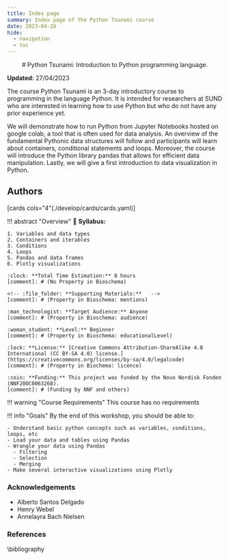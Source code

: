 ```yaml
---
title: Index page
summary: Index page of the Python Tsunami course
date: 2023-04-28
hide:
  - navigation
  - toc
---
```


<!--
# Put above to hide navigation (left), toc (right) or footer (bottom)

hide:
  - navigation 
  - toc
  - footer 

# You should hide the navigation if there are no subsections
# You should hide the Table of Contents if there are no important titles
-->

<center>
# Python Tsunami: Introduction to Python programming language.
</center>

**Updated:** 27/04/2023

The course Python Tsunami is an 3-day introductory course to programming in the language Python. It is intended for researchers at SUND who are interested in learning how to use Python but who do not have any prior experience yet.

We will demonstrate how to run Python from Jupyter Notebooks hosted on google colab, a tool that is often used for data analysis. An overview of the fundamental Pythonic data structures will follow and participants will learn about containers, conditional statements and loops. Moreover, the course will introduce the Python library pandas that allows for efficient data manipulation. Lastly, we will give a first introduction to data visualization in Python.

## Authors

[cards cols="4"(./develop/cards/cards.yaml)]

<!-- OVERVIEW OF COURSE -->
!!! abstract "Overview"
    :book: **Syllabus:** 

    1. Variables and data types
    2. Containers and iterables
    3. Conditions
    4. Loops
    5. Pandas and data frames
    6. Plotly visualizations

    :clock: **Total Time Estimation:** 8 hours  
    [comment]: # (No Property in Bioschema)

    <!-- :file_folder: **Supporting Materials:**   -->
    [comment]: # (Property in Bioschema: mentions)

    :man_technologist: **Target Audience:** Anyone 
    [comment]: # (Property in Bioschema: audience)

    :woman_student: **Level:** Beginner
    [comment]: # (Property in Bioschema: educationalLevel)

    :lock: **License:** [Creative Commons Attribution-ShareAlike 4.0 International (CC BY-SA 4.0) license.](https://creativecommons.org/licenses/by-sa/4.0/legalcode)
    [comment]: # (Property in Biochema: licence)
    
    :coin: **Funding:** This project was funded by the Novo Nordisk Fonden (NNF20OC0063268).
    [comment]: # (Funding by NNF and others)

!!! warning "Course Requirements"
    This course has no requirements

!!! info "Goals"
    By the end of this workshop, you should be able to:

    - Understand basic python concepts such as variables, conditions, loops, etc
    - Load your data and tables using Pandas
    - Wrangle your data using Pandas
      - Filtering
      - Selection
      - Merging
    - Make several interactive visualizations using Plotly

### Acknowledgements

- Alberto Santos Delgado
- Henry Webel
- Annelayra Bach Nielsen

### References

\bibliography

